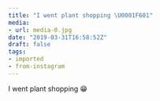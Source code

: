 ```yaml
---
title: "I went plant shopping \U0001F601"
media:
- url: media-0.jpg
date: "2019-03-31T16:58:52Z"
draft: false
tags:
- imported
- from-instagram
---
```

I went plant shopping 😁
